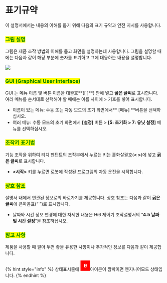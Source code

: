 ﻿# 표기규약

이 설명서에서는 내용의 이해를 돕기 위해 다음의 표기 규약과 안전 지시를 사용합니다.

### <mark style="color:green;">그림 설명</mark>

그림은 제품 조작 방법의 이해를 돕고 화면을 설명하는데 사용합니다. 그림을 설명할 때에는 다음과 같이 해당 부분에 숫자를 표기하고 그에 대응하는 내용을 설명합니다.

![](../_assets/image\_explan.png)

### <mark style="color:green;">GUI (Graphical User Interface)</mark>

GUI 는 메뉴 이름 및 버튼 이름을 대괄호\*\*(\[ ]\*\*) 안에 넣고 **굵은 글씨**로 표시합니다. 여러 메뉴를 순서대로 선택해야 할 때에는 이름 사이에 > 기호를 넣어 표시합니다.

* 이름이 있는 메뉴: 수동 또는 자동 모드의 초기 화면에서\*\* \[메뉴] \*\*버튼을 선택하십시오.
* 여러 메뉴: 수동 모드의 초기 화면에서 **\[설정]** 버튼 > **\[5: 초기화 > 7: 유닛 설정]** 메뉴를 선택하십시오.

### <mark style="color:green;">조작키 표기법</mark>

기능 조작을 위하여 티치 펜던트의 조작부에서 누르는 키는 홑화살괄호(**< >**)에 넣고 **굵은 글씨**로 표시합니다.

* **<시작>** 키를 누르면 로봇에 작성된 프로그램의 자동 운전을 시작합니다.

### <mark style="color:green;">상호 참조</mark>

설명서 내에서 연관된 정보로의 바로가기를 제공합니다. 상호 참조는 다음과 같이 **굵은 글씨**에 큰따옴표(“ ”)로 표시합니다.

* 날짜와 시간 정보 변경에 대한 자세한 내용은 Hi6 제어기 조작설명서의 “**4.5 날짜 및 시간 설정**”을 참조하십시오.

### <mark style="color:green;">참고 사항</mark>

제품을 사용할 때 알아 두면 좋을 유용한 사항이나 추가적인 정보를 다음과 같이 제공합니다.

{% hint style="info" %}
상태표시줄에 ![](../_assets/engineer.png)아이콘이 깜빡이면 엔지니어모드 상태입니다.
{% endhint %}
